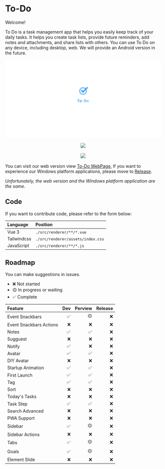 # **To-Do**

Welcome!

To Do is a task management app that helps you easily keep track of your daily tasks. It helps you create task lists, provide future reminders, add notes and attachments, and share lists with others. You can use To Do on any device, including desktop, web. We will provide an Android version in the future.

<div align="center">

![To-Do](./resources/To-Do-Logo.png?raw=true)

![](https://img.shields.io/github/downloads/bre97-web/To-Do/v1.0.0-pre.0/total)

![](https://img.shields.io/github/last-commit/bre97-web/To-Do)

</div>

You can visit our web version view [To-Do WebPage](bre97-web.github.io/To-Do/), If you want to experience our Windows platform applications, please move to [Release](https://github.com/bre97-web/To-Do/releases). 

_Unfortunately, the web version and the Windows platform application are the same._

## Code

If you want to contribute code, please refer to the form below:

|Language|Position|
|:--|:--|
|Vue 3|`./src/renderer/**/*.vue`|
|Tailwindcss|`./src/renderer/assets/index.css`|
|JavaScript|`./src/renderer/**/*.js`|

## Roadmap

You can make suggestions in issues.

- ❌ Not started
- 🟡 In progress or waiting
- ✅ Complete

|Feature|Dev|Perview|Release|
|:--|--:|--:|--:|
|Event Snackbars|✅|🟡|❌|
|Event Snackbars Actions|❌|❌|❌|
|Notes|✅|✅|❌|
|Sugguest|❌|❌|❌|
|Notify|✅|❌|❌|
|Avatar|✅|✅|❌|
|DIY Avatar|❌|❌|❌|
|Startup Animation|✅|✅|❌|
|First Launch|✅|✅|❌|
|Tag|✅|✅|❌|
|Sort|❌|❌|❌|
|Today's Tasks|❌|❌|❌|
|Task Step|✅|✅|❌|
|Search Advanced|❌|❌|❌|
|PWA Support|❌|❌|❌|
|Sidebar|✅|🟡|❌|
|Sidebar Actions|❌|❌|❌|
|Tabs|✅|🟡|❌|
|Goals|✅|🟡|❌|
|Element Slide|❌|❌|❌|